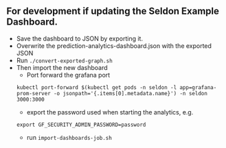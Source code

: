 
## For development if updating the Seldon Example Dashboard.

  * Save the dashboard to JSON by exporting it.
  * Overwrite the prediction-analytics-dashboard.json with the exported JSON
  * Run ```./convert-exported-graph.sh```
  * Then import the new dashboard
     * Port forward the grafana port
     ```
     kubectl port-forward $(kubectl get pods -n seldon -l app=grafana-prom-server -o jsonpath='{.items[0].metadata.name}') -n seldon 3000:3000
     ```
     * export the password used when starting the analytics, e.g.
     ```
     export GF_SECURITY_ADMIN_PASSWORD=password
     ```
     * run ```import-dashboards-job.sh```

